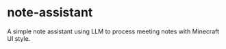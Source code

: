# note-assistant
A simple note assistant using LLM to process meeting notes with Minecraft UI style.

